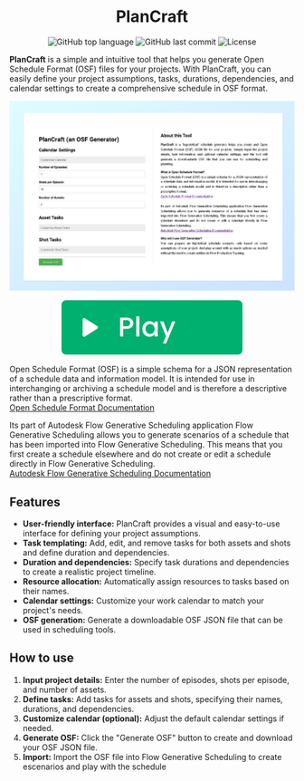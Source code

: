 <h1 align="center">PlanCraft</h1>

<p align="center">
    <img alt="GitHub top language" src="https://img.shields.io/github/languages/top/hasielhassan/PlanCraft" />
    <img alt="GitHub last commit" src="https://img.shields.io/github/last-commit/hasielhassan/PlanCraft" />
    <img alt="License" src="https://img.shields.io/github/license/hasielhassan/PlanCraft" />
</p>

**PlanCraft** is a simple and intuitive tool that helps you generate Open Schedule Format (OSF) files for your projects. With PlanCraft, you can easily define your project assumptions, tasks, durations, dependencies, and calendar settings to create a comprehensive schedule in OSF format.

![Screenshot](screenshot.png)

<p align="center">
 <a href="osf.html" target="_blank">
  <img src="play.svg" />
 </a>
</p>

Open Schedule Format (OSF) is a simple schema for a JSON representation of a schedule data and information model. 
It is intended for use in interchanging or archiving a schedule model and is therefore a descriptive rather than a prescriptive format.<br>
<a href="https://help.autodesk.com/view/GENSCHD/ENU/?guid=gs-osf">Open Schedule Format Documentation</a>

Its part of Autodesk Flow Generative Scheduling application
Flow Generative Scheduling allows you to generate scenarios of a schedule that has been imported into Flow Generative Scheduling. 
This means that you first create a schedule elsewhere and do not 
create or edit a schedule directly in Flow Generative Scheduling.<br>
<a href="https://help.autodesk.com/view/GENSCHD/ENU/?guid=gs-intro">Autodesk Flow Generative Scheduling Documentation</a>

## Features

*   **User-friendly interface:** PlanCraft provides a visual and easy-to-use interface for defining your project assumptions.
*   **Task templating:** Add, edit, and remove tasks for both assets and shots and define duration and dependencies.
*   **Duration and dependencies:** Specify task durations and dependencies to create a realistic project timeline.
*   **Resource allocation:** Automatically assign resources to tasks based on their names.
*   **Calendar settings:** Customize your work calendar to match your project's needs.
*   **OSF generation:** Generate a downloadable OSF JSON file that can be used in scheduling tools.

## How to use

1.  **Input project details:**  Enter the number of episodes, shots per episode, and number of assets.
2.  **Define tasks:**  Add tasks for assets and shots, specifying their names, durations, and dependencies.
3.  **Customize calendar (optional):**  Adjust the default calendar settings if needed.
4.  **Generate OSF:**  Click the "Generate OSF" button to create and download your OSF JSON file.
5. **Import:** Import the OSF file into Flow Generative Scheduling to create escenarios and play with the schedule
